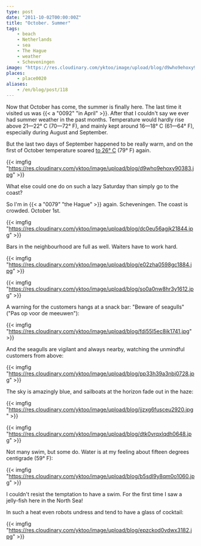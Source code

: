 ```yaml
---
type: post
date: "2011-10-02T00:00:00Z"
title: "October. Summer"
tags:
    - beach
    - Netherlands
    - sea
    - The Hague
    - weather
    - Scheveningen
image: "https://res.cloudinary.com/yktoo/image/upload/blog/d9who9ehoxy90383.jpg"
places:
    - place0020
aliases:
    - /en/blog/post/118
---
```


Now that October has come, the summer is finally here. The last time it visited us was {{< a "0092" "in April" >}}. After that I couldn't say we ever had summer weather in the past months. Temperature would hardly rise above 21—22° C (70—72° F), and mainly kept around 16—18° C (61—64° F), especially during August and September.

But the last two days of September happened to be really warm, and on the first of October temperature soared [to 26° C](http://www.knmi.nl/climatology/daily_data/index.cgi?station=260&year=2011&month=10&day=01) (79° F) again.

{{< imgfig "https://res.cloudinary.com/yktoo/image/upload/blog/d9who9ehoxy90383.jpg" >}}

What else could one do on such a lazy Saturday than simply go to the coast?

<!--more-->

So I'm in {{< a "0079" "the Hague" >}} again. Scheveningen. The coast is crowded. October 1st.

{{< imgfig "https://res.cloudinary.com/yktoo/image/upload/blog/dc0eu56agjk21844.jpg" >}}

Bars in the neighbourhood are full as well. Waiters have to work hard.

{{< imgfig "https://res.cloudinary.com/yktoo/image/upload/blog/e02zha0598gc1884.jpg" >}}

{{< imgfig "https://res.cloudinary.com/yktoo/image/upload/blog/so0a0nw8hr3y1612.jpg" >}}

A warning for the customers hangs at a snack bar: "Beware of seagulls" ("Pas op voor de meeuwen"):

{{< imgfig "https://res.cloudinary.com/yktoo/image/upload/blog/fdi55l5ec8ik1741.jpg" >}}

And the seagulls are vigilant and always nearby, watching the unmindful customers from above:

{{< imgfig "https://res.cloudinary.com/yktoo/image/upload/blog/pp33h39a3nbj0728.jpg" >}}

The sky is amazingly blue, and sailboats at the horizon fade out in the haze:

{{< imgfig "https://res.cloudinary.com/yktoo/image/upload/blog/jjzxg6fusceu2920.jpg" >}}

{{< imgfig "https://res.cloudinary.com/yktoo/image/upload/blog/dtk0vrqxlqdh0648.jpg" >}}

Not many swim, but some do. Water is at my feeling about fifteen degrees centigrade (59° F):

{{< imgfig "https://res.cloudinary.com/yktoo/image/upload/blog/b5sdl9y8qm0o1060.jpg" >}}

I couldn't resist the temptation to have a swim. For the first time I saw a jelly-fish here in the North Sea!

In such a heat even robots undress and tend to have a glass of cocktail:

{{< imgfig "https://res.cloudinary.com/yktoo/image/upload/blog/epzckod0vdwx3182.jpg" >}}
